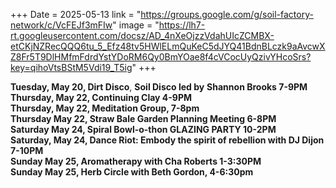 +++
Date = 2025-05-13
link = "https://groups.google.com/g/soil-factory-network/c/VcFEJf3mFIw"
image = "https://lh7-rt.googleusercontent.com/docsz/AD_4nXeOjzzVdahUIcZCMBX-etCKjNZRecQQQ6tu_5_Efz48tv5HWlELmQuKeC5dJYQ41BdnBLczk9aAvcwXZ8Fr5T9DlHMfmFdrdYstYDoRM6Qy0BmYOae8f4cVCocUyQzivYHcoSrs?key=qihoVtsBStM5Vdi19_T5ig"
+++

  
**Tuesday, May 20, Dirt Disco**, **Soil Disco led by** **Shannon Brooks 7-9PM**   
**Thursday, May 22, Continuing Clay 4-9PM**  
**Thursday, May 22, Meditation Group, 7-8pm**  
**Thursday May 22, Straw Bale Garden Planning Meeting 6-8PM**  
**Saturday May 24, Spiral Bowl-o-thon GLAZING PARTY 10-2PM**  
**Saturday, May 24, Dance Riot: Embody the spirit of rebellion with DJ Dijon 7-10PM**   
**Sunday May 25, Aromatherapy with Cha Roberts 1-3:30PM**  
**Sunday May 25, Herb Circle with Beth Gordon, 4-6:30pm**  



<!--more--\>
